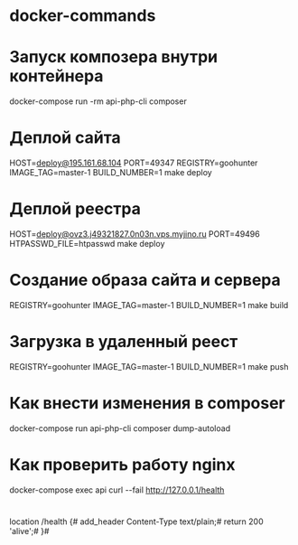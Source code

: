 # docker-commands

# Запуск композера внутри контейнера
docker-compose run -rm api-php-cli composer

# Деплой сайта
HOST=deploy@195.161.68.104 PORT=49347 REGISTRY=goohunter IMAGE_TAG=master-1 BUILD_NUMBER=1 make deploy

# Деплой реестра
HOST=deploy@ovz3.j49321827.0n03n.vps.myjino.ru PORT=49496 HTPASSWD_FILE=htpasswd make deploy

# Создание образа сайта и сервера
REGISTRY=goohunter IMAGE_TAG=master-1 BUILD_NUMBER=1 make build

# Загрузка в удаленный реест
REGISTRY=goohunter IMAGE_TAG=master-1 BUILD_NUMBER=1 make push

# Как внести изменения в composer
docker-compose run api-php-cli composer dump-autoload

# Как проверить работу nginx
docker-compose exec api curl --fail http://127.0.0.1/health
#
location /health {#
    add_header Content-Type text/plain;#
    return 200 'alive';#
}#
